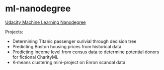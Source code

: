 # ml-nanodegree
[Udacity Machine Learning Nanodegree](https://www.udacity.com/course/machine-learning-engineer-nanodegree--nd009)

Projects:
* Determining Titanic passenger surivial through decision tree
* Predicting Boston housing prices from historical data
* Predicting income level from census data to determine potential donors for fictional CharityML
* K-means clustering mini-project on Enron scandal data
